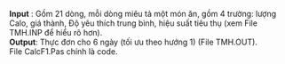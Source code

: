 **Input** : Gồm 21 dòng, mỗi dòng miêu tả một món ăn, gồm 4 trường: lượng Calo, giá thành, Độ yêu thích trung bình, hiệu suất tiêu thụ (xem File TMH.INP để hiểu rõ hơn).  
**Output**: Thực đơn cho 6 ngày (tối ưu theo hướng 1) (File TMH.OUT).  
File CalcF1.Pas chính là code.
